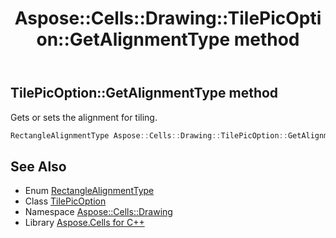 ﻿---
title: Aspose::Cells::Drawing::TilePicOption::GetAlignmentType method
linktitle: GetAlignmentType
second_title: Aspose.Cells for C++ API Reference
description: 'Aspose::Cells::Drawing::TilePicOption::GetAlignmentType method. Gets or sets the alignment for tiling in C++.'
type: docs
weight: 1600
url: /cpp/aspose.cells.drawing/tilepicoption/getalignmenttype/
---
## TilePicOption::GetAlignmentType method


Gets or sets the alignment for tiling.

```cpp
RectangleAlignmentType Aspose::Cells::Drawing::TilePicOption::GetAlignmentType()
```

## See Also

* Enum [RectangleAlignmentType](../../rectanglealignmenttype/)
* Class [TilePicOption](../)
* Namespace [Aspose::Cells::Drawing](../../)
* Library [Aspose.Cells for C++](../../../)
